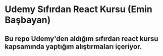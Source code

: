# Udemy Sıfırdan React Kursu (Emin Başbayan)
## Bu repo Udemy'den aldığım sıfırdan react kursu kapsamında yaptığım alıştırmaları içeriyor. 
